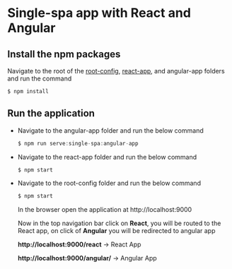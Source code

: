 # Single-spa app with React and Angular

## Install the npm packages
Navigate to the root of the [root-config](https://github.com/nitinreddy3/root-config), [react-app](https://github.com/nitinreddy3/react-app), and angular-app folders and run the command
```js
$ npm install
```

## Run the application

- Navigate to the angular-app folder and run the below command
  ```js
  $ npm run serve:single-spa:angular-app
  ```
- Navigate to the react-app folder and run the below command
  ```js
  $ npm start
  ```
- Navigate to the root-config folder and run the below command
  ```js
  $ npm start
  ```
  
  In the browser open the application at http://localhost:9000
  
  Now in the top navigation bar click on **React**, you will be routed to the React app, on click of **Angular** you will be redirected to angular app
  
  **http://localhost:9000/react** -> React App
  
  **http://localhost:9000/angular/** -> Angular App
